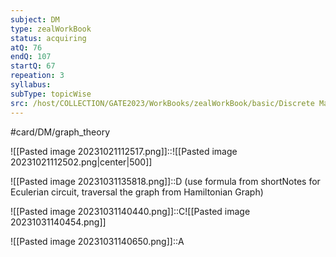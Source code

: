 ```yaml
---
subject: DM
type: zealWorkBook
status: acquiring
atQ: 76
endQ: 107
startQ: 67
repeation: 3
syllabus: 
subType: topicWise
src: /host/COLLECTION/GATE2023/WorkBooks/zealWorkBook/basic/Discrete Mathematics/Solutions Topic wise/Graph Theory/Random about Numbers and Path .pdf
---
```

#card/DM/graph_theory

![[Pasted image 20231021112517.png]]::![[Pasted image 20231021112502.png|center|500]] <!--SR:!2023-11-04,10,270-->

![[Pasted image 20231031135818.png]]::D (use formula from shortNotes for Eculerian circuit, traversal the graph from Hamiltonian Graph)

![[Pasted image 20231031140440.png]]::C![[Pasted image 20231031140454.png]]

![[Pasted image 20231031140650.png]]::A